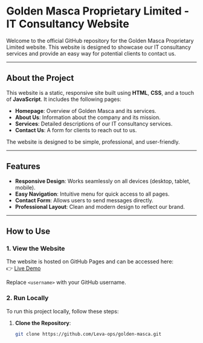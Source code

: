 # Golden Masca Proprietary Limited - IT Consultancy Website

Welcome to the official GitHub repository for the Golden Masca Proprietary Limited website. This website is designed to showcase our IT consultancy services and provide an easy way for potential clients to contact us.

---

## **About the Project**

This website is a static, responsive site built using **HTML**, **CSS**, and a touch of **JavaScript**. It includes the following pages:
- **Homepage**: Overview of Golden Masca and its services.
- **About Us**: Information about the company and its mission.
- **Services**: Detailed descriptions of our IT consultancy services.
- **Contact Us**: A form for clients to reach out to us.

The website is designed to be simple, professional, and user-friendly.

---

## **Features**
- **Responsive Design**: Works seamlessly on all devices (desktop, tablet, mobile).
- **Easy Navigation**: Intuitive menu for quick access to all pages.
- **Contact Form**: Allows users to send messages directly.
- **Professional Layout**: Clean and modern design to reflect our brand.

---

## **How to Use**

### **1. View the Website**
The website is hosted on GitHub Pages and can be accessed here:  
👉 [Live Demo](https://Leva-ops.github.io/golden-masca)

Replace `<username>` with your GitHub username.

### **2. Run Locally**
To run this project locally, follow these steps:

1. **Clone the Repository**:
   ```bash
   git clone https://github.com/Leva-ops/golden-masca.git
